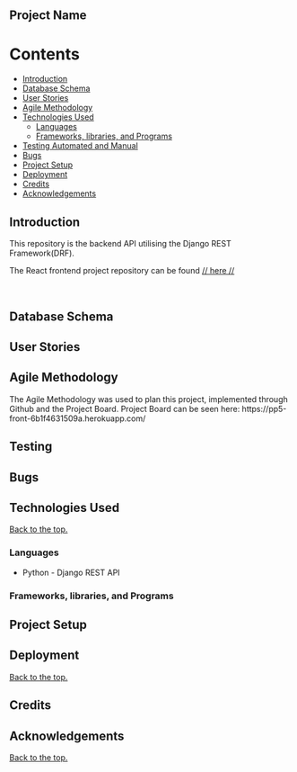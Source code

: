 <br />

<h2> Project Name</h2>

<h1 id="contents">Contents</h1>


-   [Introduction](#introduction)
-   [Database Schema](#database-schema)
-   [User Stories](#user-stories)
-   [Agile Methodology](#agile-methodology)
-   [Technologies Used](#technologies-used)
    -   [Languages](#languages)
    -   [Frameworks, libraries, and Programs](#frameworks-libraries-and-programs)
-   [Testing Automated and Manual](TESTING.md)
-   [Bugs](#bugs)
-   [Project Setup](#project-setup)
-   [Deployment](#deployment)
-   [Credits](#credits)
-   [Acknowledgements](#acknowledgements)

## Introduction

This repository is the backend API utilising the Django REST Framework(DRF).

The React frontend project repository can be found [// here //](https://pp5-front-6b1f4631509a.herokuapp.com/)

<br />


## Database Schema



<h2 id="user-stories">User Stories</h2>





<h2 id="agile-methodology">Agile Methodology</h2>
The Agile Methodology was used to plan this project, implemented through Github and the Project Board.
Project Board can be seen here: https://pp5-front-6b1f4631509a.herokuapp.com/



## Testing


## Bugs



## Technologies Used

<a href="#top">Back to the top.</a>

### Languages

- Python - Django REST API

### Frameworks, libraries, and Programs



## Project Setup



## Deployment

<a href="#top">Back to the top.</a>





## Credits


## Acknowledgements


<a href="#top">Back to the top.</a>
